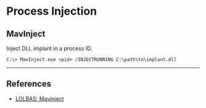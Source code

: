 # Process Injection

## MavInject

Inject DLL implant in a process ID.

```
C:\> MavInject.exe <pid> /INJECTRUNNING C:\path\to\implant.dll
```

---
## References

- [LOLBAS: Mavinject](https://lolbas-project.github.io/lolbas/Binaries/Mavinject/)